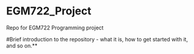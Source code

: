 # EGM722_Project
Repo for EGM722 Programming project

#Brief introduction to the repository - what it is, how to get started with it, and so on.**

